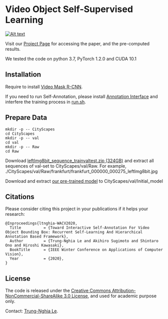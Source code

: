 Video Object Self-Supervised Learning
=====================================================================================

[![Alt text](https://img.youtube.com/vi/R9dj6N_YDJU/0.jpg)](https://www.youtube.com/watch?v=R9dj6N_YDJU)

Visit our [Project Page](https://sites.google.com/view/ltnghia/research/video-self-annotation) for accessing the paper, and the pre-computed results.

We tested the code on python 3.7, PyTorch 1.2.0 and CUDA 10.1

## Installation

Require to install [Video Mask R-CNN](https://github.com/ltnghia/video-maskrcnn).

If you need to run Self-Annotation, please install 
[Annotation Interface](https://github.com/ltnghia/video-object-annotation-interface) and interfere the training process in [run.sh](run.sh).


## Prepare Data

```
mkdir -p -- CityScapes
cd CityScapes
mkdir -p -- val
cd val
mkdir -p -- Raw
cd Raw
```

Download [leftImg8bit_sequence_trainvaltest.zip (324GB)](https://www.cityscapes-dataset.com/downloads) and extract all sequences of val-set to CityScapes/val/Raw. 
For example, ./CityScapes/val/Raw/frankfurt/frankfurt_000000_000275_leftImg8bit.jpg

Download and extract [our pre-trained model](https://drive.google.com/file/d/10bqv7fUeUEdT1Q9T617QTcttit5EJi76/view?usp=sharing) to CityScapes/val/Initial_model

## Citations
Please consider citing this project in your publications if it helps your research:

```
@Inproceedings{ltnghia-WACV2020,
  Title          = {Toward Interactive Self-Annotation For Video Object Bounding Box: Recurrent Self-Learning And Hierarchical Annotation Based Framework},
  Author         = {Trung-Nghia Le and Akihiro Sugimoto and Shintaro Ono and Hiroshi Kawasaki},
  BookTitle      = {IEEE Winter Conference on Applications of Computer Vision},
  Year           = {2020},
}
```

License
------------------
The code is released under the [Creative Commons Attribution-NonCommercial-ShareAlike 3.0 License](https://creativecommons.org/licenses/by-nc-sa/3.0/), and used for academic purpose only.

Contact: [Trung-Nghia Le](https://sites.google.com/view/ltnghia).

